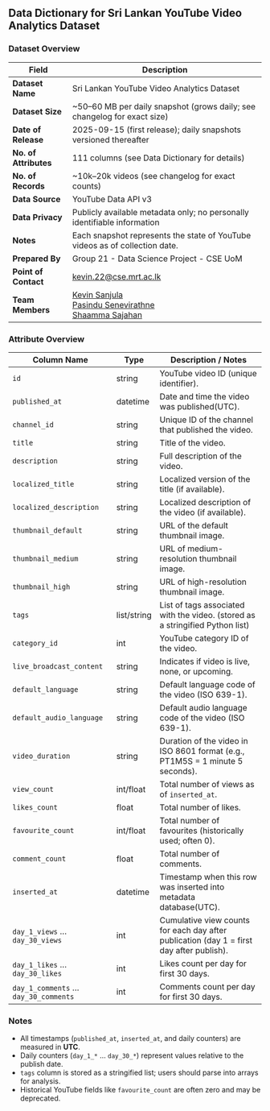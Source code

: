 ## Data Dictionary for Sri Lankan YouTube Video Analytics Dataset

### Dataset Overview
| Field                 | Description                                                                                                                                             |
|-----------------------|---------------------------------------------------------------------------------------------------------------------------------------------------------|
| **Dataset Name**      | Sri Lankan YouTube Video Analytics Dataset                                                                                                              |
| **Dataset Size**      | \~50–60 MB per daily snapshot (grows daily; see changelog for exact size)                                                                               |
| **Date of Release**   | 2025-09-15 (first release); daily snapshots versioned thereafter                                                                                        |
| **No. of Attributes** | 111 columns (see Data Dictionary for details)                                                                                                           |
| **No. of Records**    | \~10k–20k videos (see changelog for exact counts)                                                                                                       |
| **Data Source**       | YouTube Data API v3                                                                                                                                     |
| **Data Privacy**      | Publicly available metadata only; no personally identifiable information                                                                                |
| **Notes**             | Each snapshot represents the state of YouTube videos as of collection date.                                                                             |
| **Prepared By**       | Group 21 - Data Science Project - CSE UoM                                                                                                               |
| **Point of Contact**  | [kevin.22@cse.mrt.ac.lk](kevin.22@cse.mrt.ac.lk)                                                                                                        |
| **Team Members**      | [Kevin Sanjula](https://github.com/Ke-vin-S)<br/>[ Pasindu Senevirathne ](https://github.com/L0rd008)<br/>[Shaamma Sajahan](https://github.com/Shaamma) |

### Attribute Overview
| Column Name                          | Type        | Description / Notes                                                                      |
|--------------------------------------|-------------|------------------------------------------------------------------------------------------|
| `id`                                 | string      | YouTube video ID (unique identifier).                                                    |
| `published_at`                       | datetime    | Date and time the video was published(UTC).                                              |
| `channel_id`                         | string      | Unique ID of the channel that published the video.                                       |
| `title`                              | string      | Title of the video.                                                                      |
| `description`                        | string      | Full description of the video.                                                           |
| `localized_title`                    | string      | Localized version of the title (if available).                                           |
| `localized_description`              | string      | Localized description of the video (if available).                                       |
| `thumbnail_default`                  | string      | URL of the default thumbnail image.                                                      |
| `thumbnail_medium`                   | string      | URL of medium-resolution thumbnail image.                                                |
| `thumbnail_high`                     | string      | URL of high-resolution thumbnail image.                                                  |
| `tags`                               | list/string | List of tags associated with the video. (stored as a stringified Python list)            |
| `category_id`                        | int         | YouTube category ID of the video.                                                        |
| `live_broadcast_content`             | string      | Indicates if video is live, none, or upcoming.                                           |
| `default_language`                   | string      | Default language code of the video (ISO 639-1).                                          |
| `default_audio_language`             | string      | Default audio language code of the video (ISO 639-1).                                    |
| `video_duration`                     | string      | Duration of the video in ISO 8601 format (e.g., PT1M5S = 1 minute 5 seconds).            |
| `view_count`                         | int/float   | Total number of views as of `inserted_at`.                                               |
| `likes_count`                        | float       | Total number of likes.                                                                   |
| `favourite_count`                    | int/float   | Total number of favourites (historically used; often 0).                                 |
| `comment_count`                      | float       | Total number of comments.                                                                |
| `inserted_at`                        | datetime    | Timestamp when this row was inserted into metadata database(UTC).                        |
| `day_1_views` … `day_30_views`       | int         | Cumulative view counts for each day after publication (day 1 = first day after publish). |
| `day_1_likes` … `day_30_likes`       | int         | Likes count per day for first 30 days.                                                   |
| `day_1_comments` … `day_30_comments` | int         | Comments count per day for first 30 days.                                                |

### Notes
- All timestamps (`published_at`, `inserted_at`, and daily counters) are measured in **UTC**.
- Daily counters (`day_1_*` … `day_30_*`) represent values relative to the publish date.
- `tags` column is stored as a stringified list; users should parse into arrays for analysis.
- Historical YouTube fields like `favourite_count` are often zero and may be deprecated.
